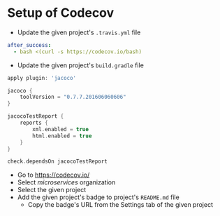 
# Setup of Codecov

* Update the given project's  `.travis.yml` file

```yml
after_success:
  - bash <(curl -s https://codecov.io/bash)
```

* Update the given project's  `build.gradle` file

```groovy
apply plugin: 'jacoco'

jacoco {
    toolVersion = "0.7.7.201606060606"
}

jacocoTestReport {
    reports {
        xml.enabled = true
        html.enabled = true
    }
}

check.dependsOn jacocoTestReport
```

* Go to https://codecov.io/
* Select *microservices* organization
* Select the given project
* Add the given project's badge to project's `README.md` file
  * Copy the badge's URL from the Settings tab of the given project

